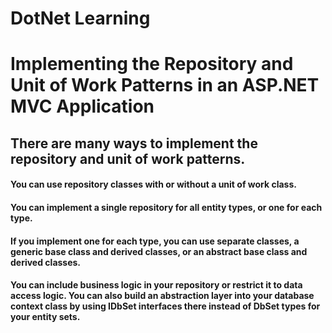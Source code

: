 # DotNet Learning

# Implementing the Repository and Unit of Work Patterns in an ASP.NET MVC Application

## There are many ways to implement the repository and unit of work patterns. 
#### You can use repository classes with or without a unit of work class. 
#### You can implement a single repository for all entity types, or one for each type. 
#### If you implement one for each type, you can use separate classes, a generic base class and derived classes, or an abstract base class and derived classes. 
#### You can include business logic in your repository or restrict it to data access logic. You can also build an abstraction layer into your database context class by using IDbSet interfaces there instead of DbSet types for your entity sets. 
